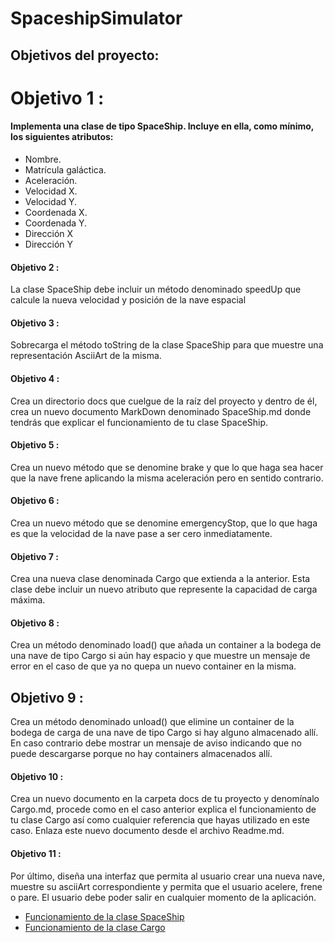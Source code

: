# SpaceshipSimulator 
##  Objetivos del proyecto:
# Objetivo 1 :
#### Implementa una clase de tipo SpaceShip. Incluye en ella, como mínimo, los siguientes atributos: 
- Nombre.
- Matrícula galáctica.
- Aceleración.
- Velocidad X.
- Velocidad Y.
- Coordenada X.
- Coordenada Y.
- Dirección X
- Dirección Y
#### Objetivo 2 :
 La clase SpaceShip debe incluir un método denominado speedUp que calcule la nueva velocidad y posición de la nave espacial
#### Objetivo 3 :
 Sobrecarga el método toString de la clase SpaceShip para que muestre una representación AsciiArt de la misma.
#### Objetivo 4 :
 Crea un directorio docs que cuelgue de la raíz del proyecto y dentro de él, crea un nuevo documento MarkDown denominado SpaceShip.md donde tendrás que explicar el funcionamiento de tu clase SpaceShip.
#### Objetivo 5 :
 Crea un nuevo método que se denomine brake y que lo que haga sea hacer que la nave frene aplicando la misma aceleración pero en sentido contrario.
#### Objetivo 6 :
Crea un nuevo método que se denomine emergencyStop, que lo que haga es que la velocidad de la nave pase a ser cero inmediatamente.
#### Objetivo 7 :
 Crea una nueva clase denominada Cargo que extienda a la anterior. Esta clase debe incluir un nuevo atributo que represente la capacidad de carga máxima.
#### Objetivo 8 :
 Crea un método denominado load() que añada un container a la bodega de una nave de tipo Cargo si aún hay espacio y que muestre un mensaje de error en el caso de que ya no quepa un nuevo container en la misma.
## Objetivo 9 :
 Crea un método denominado unload() que elimine un container de la bodega de carga de una nave de tipo Cargo si hay alguno almacenado allí. En caso contrario debe mostrar un mensaje de aviso indicando que no puede descargarse porque no hay containers almacenados allí.
#### Objetivo 10 :
 Crea un nuevo documento en la carpeta docs de tu proyecto y denomínalo Cargo.md, procede como en el caso anterior explica el funcionamiento de tu clase Cargo así como cualquier referencia que hayas utilizado en este caso. Enlaza este nuevo documento desde el archivo Readme.md.
#### Objetivo 11 :
 Por último, diseña una interfaz que permita al usuario crear una nueva nave, muestre su asciiArt correspondiente y permita que el usuario acelere, frene o pare. El usuario debe poder salir en cualquier momento de la aplicación.
* [Funcionamiento de la clase SpaceShip](./.docs/SpaceShip.md)
* [Funcionamiento de la clase Cargo](./.docs/Cargo.md)